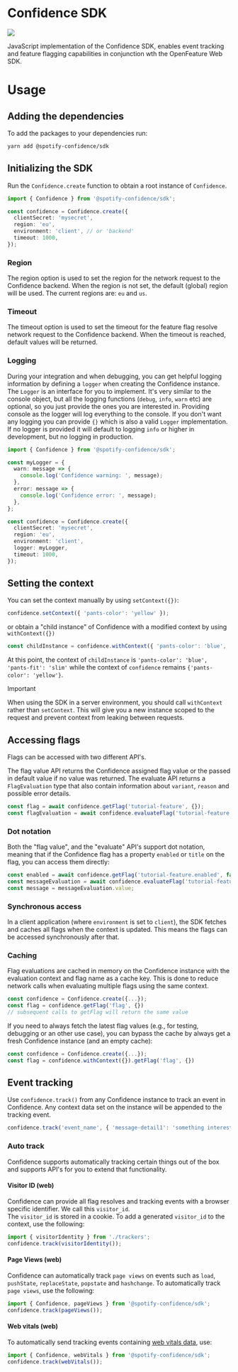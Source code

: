 # Confidence SDK

![](https://img.shields.io/badge/lifecycle-beta-a0c3d2.svg)

JavaScript implementation of the Confidence SDK, enables event tracking and feature flagging capabilities in conjunction wth the OpenFeature Web SDK.

# Usage

## Adding the dependencies

To add the packages to your dependencies run:

```sh
yarn add @spotify-confidence/sdk
```

## Initializing the SDK

Run the `Confidence.create` function to obtain a root instance of `Confidence`.

```ts
import { Confidence } from '@spotify-confidence/sdk';

const confidence = Confidence.create({
  clientSecret: 'mysecret',
  region: 'eu',
  environment: 'client', // or 'backend'
  timeout: 1000,
});
```

### Region

The region option is used to set the region for the network request to the Confidence backend. When the region is not set, the default (global) region will be used.
The current regions are: `eu` and `us`.

### Timeout

The timeout option is used to set the timeout for the feature flag resolve network request to the Confidence backend. When the timeout is reached, default values will be returned.

### Logging

During your integration and when debugging, you can get helpful logging information by defining a `logger` when creating the Confidence instance. The `Logger` is an interface for you to implement. It's very similar to the console object, but all the logging functions (`debug`, `info`, `warn` etc) are optional, so you just provide the ones you are interested in. Providing console as the logger will log everything to the console. If you don't want any logging you can provide `{}` which is also a valid `Logger` implementation. If no logger is provided it will default to logging `info` or higher in development, but no logging in production.

```ts
import { Confidence } from '@spotify-confidence/sdk';

const myLogger = {
  warn: message => {
    console.log('Confidence warning: ', message);
  },
  error: message => {
    console.log('Confidence error: ', message);
  },
};

const confidence = Confidence.create({
  clientSecret: 'mysecret',
  region: 'eu',
  environment: 'client',
  logger: myLogger,
  timeout: 1000,
});
```

## Setting the context

You can set the context manually by using `setContext({})`:

```ts
confidence.setContext({ 'pants-color': 'yellow' });
```

or obtain a "child instance" of Confidence with a modified context by using `withContext({})`

```ts
const childInstance = confidence.withContext({ 'pants-color': 'blue', 'pants-fit': 'slim' });
```

At this point, the context of `childInstance` is `'pants-color': 'blue', 'pants-fit': 'slim'` while the context of `confidence` remains `{'pants-color': 'yellow'}`.

> [!IMPORTANT]
> When using the SDK in a server environment, you should call `withContext` rather than `setContext`. This will give you a new instance scoped to the request and prevent context from leaking between requests.

## Accessing flags

Flags can be accessed with two different API's.

The flag value API returns the Confidence assigned flag value or the passed in default value if no value was returned.
The evaluate API returns a `FlagEvaluation` type that also contain information about `variant`, `reason` and possible error details.

```ts
const flag = await confidence.getFlag('tutorial-feature', {});
const flagEvaluation = await confidence.evaluateFlag('tutorial-feature', {});
```

### Dot notation

Both the "flag value", and the "evaluate" API's support dot notation, meaning that if the Confidence flag has a property `enabled` or `title` on the flag, you can access them directly:

```ts
const enabled = await confidence.getFlag('tutorial-feature.enabled', false);
const messageEvaluation = await confidence.evaluateFlag('tutorial-feature.message', 'default message');
const message = messageEvaluation.value;
```

### Synchronous access

In a client application (where `environment` is set to `client`), the SDK fetches and caches all flags when the context is updated. This means the flags can be accessed synchronously after that.

### Caching

Flag evaluations are cached in memory on the Confidence instance with the evaluation context and flag name as a cache key.
This is done to reduce network calls when evaluating multiple flags using the same context.

```ts
const confidence = Confidence.create({...});
const flag = confidence.getFlag('flag', {})
// subsequent calls to getFlag will return the same value
```

If you need to always fetch the latest flag values (e.g., for testing, debugging or an other use case),
you can bypass the cache by always get a fresh Confidence instance (and an empty cache):

```ts
const confidence = Confidence.create({...});
const flag = confidence.withContext({}).getFlag('flag', {})
```

## Event tracking

Use `confidence.track()` from any Confidence instance to track an event in Confidence. Any context data set on the instance will be appended to the tracking event.

```ts
confidence.track('event_name', { 'message-detail1': 'something interesting' });
```

### Auto track

Confidence supports automatically tracking certain things out of the box and supports API's for you to extend that functionality.

#### Visitor ID (web)

Confidence can provide all flag resolves and tracking events with a browser specific identifier. We call this `visitor_id`.  
The `visitor_id` is stored in a cookie. To add a generated `visitor_id` to the context, use the following:

```ts
import { visitorIdentity } from './trackers';
confidence.track(visitorIdentity());
```

#### Page Views (web)

Confidence can automatically track `page views` on events such as `load`, `pushState`, `replaceState`, `popstate` and `hashchange`.
To automatically track `page views`, use the following:

```ts
import { Confidence, pageViews } from '@spotify-confidence/sdk';
confidence.track(pageViews());
```

#### Web vitals (web)

To automatically send tracking events containing [web vitals data](https://web.dev/articles/vitals), use:

```ts
import { Confidence, webVitals } from '@spotify-confidence/sdk';
confidence.track(webVitals());
```
